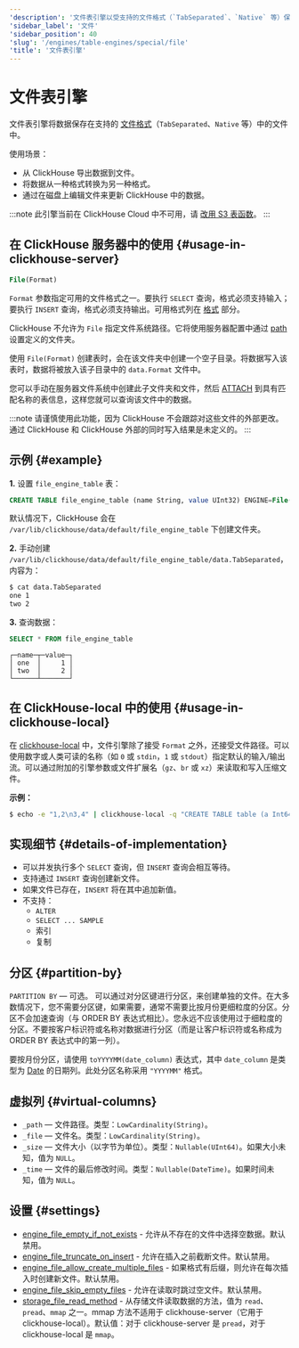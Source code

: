 ```yaml
---
'description': '文件表引擎以受支持的文件格式（`TabSeparated`、`Native` 等）保持数据在文件中。'
'sidebar_label': '文件'
'sidebar_position': 40
'slug': '/engines/table-engines/special/file'
'title': '文件表引擎'
---
```



# 文件表引擎

文件表引擎将数据保存在支持的 [文件格式](/interfaces/formats#formats-overview)（`TabSeparated`、`Native` 等）中的文件中。

使用场景：

- 从 ClickHouse 导出数据到文件。
- 将数据从一种格式转换为另一种格式。
- 通过在磁盘上编辑文件来更新 ClickHouse 中的数据。

:::note
此引擎当前在 ClickHouse Cloud 中不可用，请 [改用 S3 表函数](/sql-reference/table-functions/s3.md)。
:::

## 在 ClickHouse 服务器中的使用 {#usage-in-clickhouse-server}

```sql
File(Format)
```

`Format` 参数指定可用的文件格式之一。要执行 `SELECT` 查询，格式必须支持输入；要执行 `INSERT` 查询，格式必须支持输出。可用格式列在 [格式](/interfaces/formats#formats-overview) 部分。

ClickHouse 不允许为 `File` 指定文件系统路径。它将使用服务器配置中通过 [path](../../../operations/server-configuration-parameters/settings.md) 设置定义的文件夹。

使用 `File(Format)` 创建表时，会在该文件夹中创建一个空子目录。将数据写入该表时，数据将被放入该子目录中的 `data.Format` 文件中。

您可以手动在服务器文件系统中创建此子文件夹和文件，然后 [ATTACH](../../../sql-reference/statements/attach.md) 到具有匹配名称的表信息，这样您就可以查询该文件中的数据。

:::note
请谨慎使用此功能，因为 ClickHouse 不会跟踪对这些文件的外部更改。通过 ClickHouse 和 ClickHouse 外部的同时写入结果是未定义的。
:::

## 示例 {#example}

**1.** 设置 `file_engine_table` 表：

```sql
CREATE TABLE file_engine_table (name String, value UInt32) ENGINE=File(TabSeparated)
```

默认情况下，ClickHouse 会在 `/var/lib/clickhouse/data/default/file_engine_table` 下创建文件夹。

**2.** 手动创建 `/var/lib/clickhouse/data/default/file_engine_table/data.TabSeparated`，内容为：

```bash
$ cat data.TabSeparated
one 1
two 2
```

**3.** 查询数据：

```sql
SELECT * FROM file_engine_table
```

```text
┌─name─┬─value─┐
│ one  │     1 │
│ two  │     2 │
└──────┴───────┘
```

## 在 ClickHouse-local 中的使用 {#usage-in-clickhouse-local}

在 [clickhouse-local](../../../operations/utilities/clickhouse-local.md) 中，文件引擎除了接受 `Format` 之外，还接受文件路径。可以使用数字或人类可读的名称（如 `0` 或 `stdin`，`1` 或 `stdout`）指定默认的输入/输出流。可以通过附加的引擎参数或文件扩展名（`gz`、`br` 或 `xz`）来读取和写入压缩文件。

**示例：**

```bash
$ echo -e "1,2\n3,4" | clickhouse-local -q "CREATE TABLE table (a Int64, b Int64) ENGINE = File(CSV, stdin); SELECT a, b FROM table; DROP TABLE table"
```

## 实现细节 {#details-of-implementation}

- 可以并发执行多个 `SELECT` 查询，但 `INSERT` 查询会相互等待。
- 支持通过 `INSERT` 查询创建新文件。
- 如果文件已存在，`INSERT` 将在其中追加新值。
- 不支持：
    - `ALTER`
    - `SELECT ... SAMPLE`
    - 索引
    - 复制

## 分区 {#partition-by}

`PARTITION BY` — 可选。 可以通过对分区键进行分区，来创建单独的文件。在大多数情况下，您不需要分区键，如果需要，通常不需要比按月份更细粒度的分区。分区不会加速查询（与 ORDER BY 表达式相比）。您永远不应该使用过于细粒度的分区。不要按客户标识符或名称对数据进行分区（而是让客户标识符或名称成为 ORDER BY 表达式中的第一列）。

要按月份分区，请使用 `toYYYYMM(date_column)` 表达式，其中 `date_column` 是类型为 [Date](/sql-reference/data-types/date.md) 的日期列。此处分区名称采用 `"YYYYMM"` 格式。

## 虚拟列 {#virtual-columns}

- `_path` — 文件路径。类型：`LowCardinality(String)`。
- `_file` — 文件名。类型：`LowCardinality(String)`。
- `_size` — 文件大小（以字节为单位）。类型：`Nullable(UInt64)`。如果大小未知，值为 `NULL`。
- `_time` — 文件的最后修改时间。类型：`Nullable(DateTime)`。如果时间未知，值为 `NULL`。

## 设置 {#settings}

- [engine_file_empty_if_not_exists](/operations/settings/settings#engine_file_empty_if_not_exists) - 允许从不存在的文件中选择空数据。默认禁用。
- [engine_file_truncate_on_insert](/operations/settings/settings#engine_file_truncate_on_insert) - 允许在插入之前截断文件。默认禁用。
- [engine_file_allow_create_multiple_files](/operations/settings/settings.md#engine_file_allow_create_multiple_files) - 如果格式有后缀，则允许在每次插入时创建新文件。默认禁用。
- [engine_file_skip_empty_files](/operations/settings/settings.md#engine_file_skip_empty_files) - 允许在读取时跳过空文件。默认禁用。
- [storage_file_read_method](/operations/settings/settings.md#engine_file_empty_if_not_exists) - 从存储文件读取数据的方法，值为 `read`、`pread`、`mmap` 之一。mmap 方法不适用于 clickhouse-server（它用于 clickhouse-local）。默认值：对于 clickhouse-server 是 `pread`，对于 clickhouse-local 是 `mmap`。
